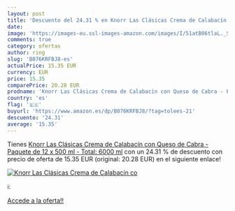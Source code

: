 ```yaml
---
layout: post
title: 'Descuento del 24.31 % en Knorr Las Clásicas Crema de Calabacín co'
date: 
image: 'https://images-eu.ssl-images-amazon.com/images/I/51atB06tlaL._SL200_.jpg'
comments: true
category: ofertas
author: ring
slug: 'B076KRFBJ8-es'
actualPrice: 15.35 EUR
currency: EUR
price: 15.35
comparePrice: 20.28 EUR
prodname: 'Knorr Las Clásicas Crema de Calabacín con Queso de Cabra - Paquete de 12 x 500 ml - Total: 6000 ml'
country: 'es'
flag: '🇪🇸'
buyurl: 'https://www.amazon.es/dp/B076KRFBJ8/?tag=tolees-21'
descuento: '24.31'
average: '15.35'
---
```


Tienes [Knorr Las Clásicas Crema de Calabacín con Queso de Cabra - Paquete de 12 x 500 ml - Total: 6000 ml](https://www.amazon.es/dp/B076KRFBJ8/?tag=tolees-21) con un 24.31 % de descuento con precio de oferta de 15.35 EUR (original: 20.28 EUR) en el siguiente enlace!

[![Knorr Las Clásicas Crema de Calabacín co](https://images-eu.ssl-images-amazon.com/images/I/51atB06tlaL._SL200_.jpg)](https://www.amazon.es/dp/B076KRFBJ8/?tag=tolees-21)

ℹ️:


[Accede a la oferta!!](https://www.amazon.es/dp/B076KRFBJ8/?tag=tolees-21)
